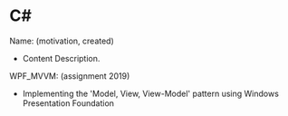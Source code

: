 # C#

Name: (motivation, created)

- Content Description.

WPF_MVVM: (assignment 2019)

- Implementing the 'Model, View, View-Model' pattern using Windows Presentation Foundation
